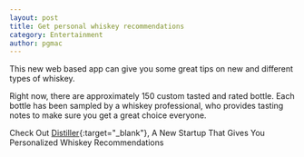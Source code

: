 ```yaml
---
layout: post
title: Get personal whiskey recommendations
category: Entertainment
author: pgmac
---
```

This new web based app can give you some great tips on new and different types of whiskey.

Right now, there are approximately 150 custom tasted and rated bottle. Each bottle has been sampled by a whiskey professional, who provides tasting notes to make sure you get a great choice everyone.

Check Out [Distiller](http://www.businessinsider.com/distiller-whiskey-recommendation-startup-2013-12/?IR=T){:target="_blank"}, A New Startup That Gives You Personalized Whiskey Recommendations